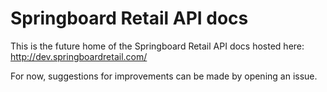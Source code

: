 # Springboard Retail API docs

This is the future home of the Springboard Retail API docs hosted here:
http://dev.springboardretail.com/

For now, suggestions for improvements can be made by opening an issue.
